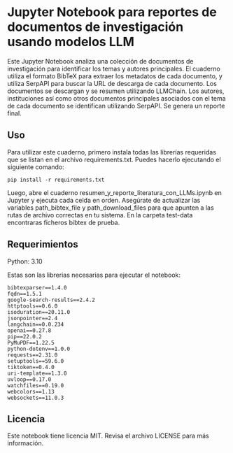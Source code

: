 # Jupyter Notebook para reportes de documentos de investigación usando modelos LLM

Este Jupyter Notebook analiza una colección de documentos de investigación para identificar los temas y autores principales. El cuaderno utiliza el formato BibTeX para extraer los metadatos de cada documento, y utiliza SerpAPI para buscar la URL de descarga de cada documento. Los documentos se descargan y se resumen utilizando LLMChain.  Los autores, instituciones así como otros documentos principales asociados con el tema de cada documento se identifican utilizando SerpAPI. Se genera un reporte final.

## Uso

Para utilizar este cuaderno, primero instala todas las librerías requeridas que se listan en el archivo requirements.txt. Puedes hacerlo ejecutando el siguiente comando:

```
pip install -r requirements.txt
```

Luego, abre el cuaderno resumen_y_reporte_literatura_con_LLMs.ipynb en Jupyter y ejecuta cada celda en orden. Asegúrate de actualizar las variables path_bibtex_file y path_download_files para que apunten a las rutas de archivo correctas en tu sistema. En la carpeta test-data encontraras ficheros bibtex de prueba.


## Requerimientos

Python: 3.10 

Estas son las librerias necesarias para ejecutar el notebook:

	bibtexparser==1.4.0
	fqdn==1.5.1
	google-search-results==2.4.2
	httptools==0.6.0
	isoduration==20.11.0
	jsonpointer==2.4
	langchain==0.0.234
	openai==0.27.8
	pip==22.0.2
	PyMuPDF==1.22.5
	python-dotenv==1.0.0
	requests==2.31.0
	setuptools==59.6.0
	tiktoken==0.4.0
	uri-template==1.3.0
	uvloop==0.17.0
	watchfiles==0.19.0
	webcolors==1.13
	websockets==11.0.3

## Licencia

Este notebook tiene licencia MIT. Revisa el archivo LICENSE para más información.
